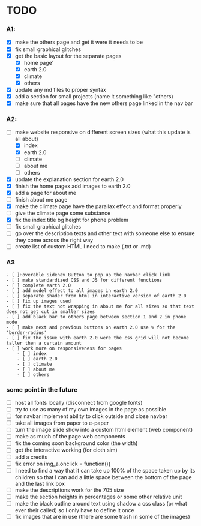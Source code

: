 # TODO

### A1:
 - [x] make the others page and get it were it needs to be
 - [x] fix small graphical glitches
 - [x] get the basic layout for the separate pages
	 - [x] home page'
	 - [x] earth 2.0
	 - [x] climate
	 - [x] others
 - [x] update any md files to proper syntax
 - [x] add a section for small projects (name it something like "others)
 - [x] make sure that all pages have the new others page linked in the 
	nav bar

### A2:

 - [ ] make website responsive on different screen sizes (what this update is all about) 
	 - [x]  index 
	 - [x] earth 2.0 
	 - [ ] climate 
	 - [ ] about me 
	 - [ ] others
 - [x] update the explanation section for earth 2.0 
 - [x] finish the home pagex add images to earth 2.0
 - [x] add a page for about me
 - [ ] finish about me page 
 - [x] make the climate page have the parallax effect and format properly 
 - [ ] give the climate page some substance  
 - [x] fix the index title bg height for phone problem 
 - [ ] fix small graphical glitches 
 - [ ] go over the description texts and other text with someone else to ensure they come across the right way
 - [ ] create list of custom HTML I need to make (.txt or .md)
### A3
	- [ ]Hoverable Sidenav Button to pop up the navbar click link
	- [ ] make standardized CSS and JS for different functions 
	- [ ] complete earth 2.0
	- [ ] add model effect to all images in earth 2.0
	- [ ] separate shader from html in interactive version of earth 2.0
	- [ ] fix up images used
	- [ ] fix the text not wrapping in about me for all sizes so that text does not get cut in smaller sizes
	- [ ] add black bar to others page between section 1 and 2 in phone mode
	- [ ] make next and previous buttons on earth 2.0 use % for the 'border-radius'
	- [ ] fix the issue with earth 2.0 were the css grid will not become taller then a certain amount
	- [ ] work more on responsiveness for pages
		- [ ] index
		- [ ] earth 2.0
		- [ ] climate
		- [ ] about me
		- [ ] others
	
### some point in the future
 - [ ] host all fonts locally (disconnect from google fonts) 
 - [ ] try to use as many of my own images in the page as possible 
 - [ ] for navbar implement ability to click outside and close navbar 
 - [ ] take all images from paper to e-paper 
 - [ ] turn the image slide show into a custom html element (web component) 
 - [ ] make as much of the page web components  
 - [ ] fix the coming soon background color (the width) 
 - [ ] get the interactive working (for cloth sim) 
 - [ ] add a credits 
 - [ ] fix error on img_a.onclick = function(){ 
 - [ ] I need to find a way that it can take up 100% of the space taken up by its children so that I can add a little space between the bottom of the page and the last link box 
 - [ ] make the descriptions work for the 705 size 
 - [ ] make the section heights in percentages or some other relative unit
 - [ ] make the black outline around text using shadow a css class (or what ever their called) so I only have to define it once 
 - [ ] fix images that are in use (there are some trash in some of the images)
